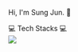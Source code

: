 Hi, I'm Sung Jun.  👋

💻 Tech Stacks 💻
<br>
<img src="https://img.shields.io/badge/Spring-6DB33F?style=flat-square&logo=Spring&logoColor=white"/>
